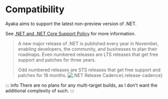 # Compatibility

Ayaka aims to support the latest non-preview version of .NET.

See [.NET and .NET Core Support Policy](https://dotnet.microsoft.com/en-us/platform/support/policy/dotnet-core) for more information.

> A new major release of .NET is published every year in November, enabling developers, the community, and businesses to plan their roadmaps. Even numbered releases are LTS releases that get free support and patches for three years.
>
> Odd numbered releases are STS releases that get free support and patches for 18 months.
> ![.NET Release Cadence](https://placehold.co/600x400/EEE/31343C){.release-cadence}

::: info
There are no plans for any multi-target builds, as I don't want the additional complexity of such.
:::

<style>
img.release-cadence {
    content: url(https://dotnet.microsoft.com/blob-assets/images/illustrations/release-schedule.svg);
}

html[class='dark'] img.release-cadence {
    content: url(https://dotnet.microsoft.com/blob-assets/images/illustrations/release-schedule-dark.svg);
}
</style>
